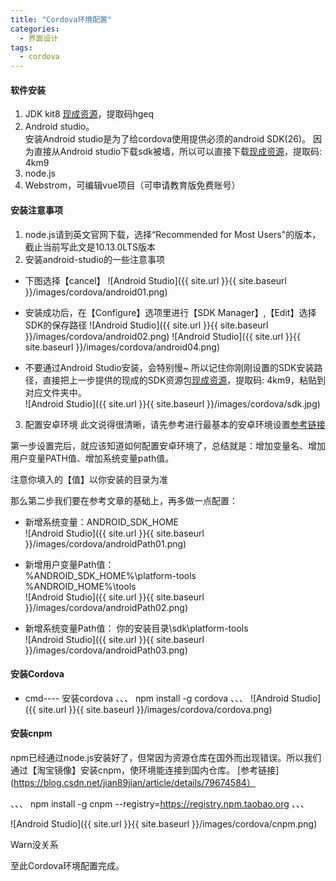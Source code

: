 ```yaml
---
title: "Cordova环境配置"
categories:
  - 界面设计
tags:
  - cordova
---
```


#### 软件安装  
1. JDK kit8 [现成资源](https://pan.baidu.com/s/1BSsaVC5uh6-IvreP_s84VQ)，提取码hgeq
2. Android studio。  
安装Android studio是为了给cordova使用提供必须的android SDK(26)。 因为直接从Android studio下载sdk被墙，所以可以直接下载[现成资源](https://pan.baidu.com/s/1pAWxwBGPMa2RGCZZG-mN9g)，提取码: 4km9
3. node.js
4. Webstrom，可编辑vue项目（可申请教育版免费账号）

#### 安装注意事项  
1. node.js请到英文官网下载，选择“Recommended for Most Users"的版本，截止当前写此文是10.13.0LTS版本  
2. 安装android-studio的一些注意事项
* 下图选择【cancel】
![Android Studio]({{ site.url }}{{ site.baseurl }}/images/cordova/android01.png) 
 
* 安装成功后，在【Configure】选项里进行【SDK Manager】,【Edit】选择SDK的保存路径
![Android Studio]({{ site.url }}{{ site.baseurl }}/images/cordova/android02.png) 
![Android Studio]({{ site.url }}{{ site.baseurl }}/images/cordova/android04.png)  

* 不要通过Android Studio安装，会特别慢~  所以记住你刚刚设置的SDK安装路径，直接把上一步提供的现成的SDK资源包[现成资源](https://pan.baidu.com/s/1pAWxwBGPMa2RGCZZG-mN9g)，提取码: 4km9，粘贴到对应文件夹中。   
![Android Studio]({{ site.url }}{{ site.baseurl }}/images/cordova/sdk.jpg)

3. 配置安卓环境
此文说得很清晰，请先参考进行最基本的安卓环境设置[参考链接](https://www.cnblogs.com/harlem/p/6794616.html)  

第一步设置完后，就应该知道如何配置安卓环境了，总结就是：增加变量名、增加用户变量PATH值、增加系统变量path值。

注意你填入的【值】以你安装的目录为准  
  
那么第二步我们要在参考文章的基础上，再多做一点配置：  
* 新增系统变量：ANDROID_SDK_HOME  
![Android Studio]({{ site.url }}{{ site.baseurl }}/images/cordova/androidPath01.png)
  
* 新增用户变量Path值：  
%ANDROID_SDK_HOME%\platform-tools  
%ANDROID_HOME%\tools  
![Android Studio]({{ site.url }}{{ site.baseurl }}/images/cordova/androidPath02.png) 

* 新增系统变量Path值：
你的安装目录\sdk\platform-tools  
![Android Studio]({{ site.url }}{{ site.baseurl }}/images/cordova/androidPath03.png)  

#### 安装Cordova  
* cmd---- 安装cordova
、、、
npm install -g cordova
、、、
![Android Studio]({{ site.url }}{{ site.baseurl }}/images/cordova/cordova.png)  

#### 安装cnpm  
npm已经通过node.js安装好了，但常因为资源仓库在国外而出现错误。所以我们通过【淘宝镜像】安装cnpm，使环境能连接到国内仓库。
[参考链接](https://blog.csdn.net/jian89jian/article/details/79674584）

、、、
npm install -g cnpm --registry=https://registry.npm.taobao.org
、、、  

![Android Studio]({{ site.url }}{{ site.baseurl }}/images/cordova/cnpm.png) 

Warn没关系


至此Cordova环境配置完成。


 







 
